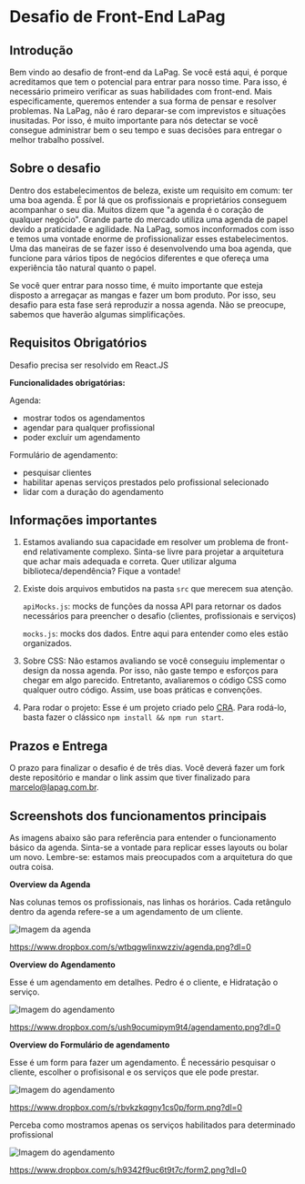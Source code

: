 # Desafio de Front-End LaPag

## Introdução

Bem vindo ao desafio de front-end da LaPag. Se você está aqui, é porque acreditamos que tem o potencial para entrar para nosso time. Para isso, é necessário primeiro verificar as suas habilidades com front-end. Mais especificamente, queremos entender a sua forma de pensar e resolver problemas. Na LaPag, não é raro deparar-se com imprevistos e situações inusitadas. Por isso, é muito importante para nós detectar se você consegue administrar bem o seu tempo e suas decisões para entregar o melhor trabalho possível.

## Sobre o desafio

Dentro dos estabelecimentos de beleza, existe um requisito em comum: ter uma boa agenda. É por lá que os profissionais e proprietários conseguem acompanhar o seu dia. Muitos dizem que "a agenda é o coração de qualquer negócio". Grande parte do mercado utiliza uma agenda de papel devido a praticidade e agilidade. Na LaPag, somos inconformados com isso e temos uma vontade enorme de profissionalizar esses estabelecimentos. Uma das maneiras de se fazer isso é desenvolvendo uma boa agenda, que funcione para vários tipos de negócios diferentes e que ofereça uma experiência tão natural quanto o papel.

Se você quer entrar para nosso time, é muito importante que esteja disposto a arregaçar as mangas e fazer um bom produto. Por isso, seu desafio para esta fase será reproduzir a nossa agenda. Não se preocupe, sabemos que haverão algumas simplificações.

## Requisitos Obrigatórios

Desafio precisa ser resolvido em React.JS

**Funcionalidades obrigatórias:**

Agenda:

- mostrar todos os agendamentos
- agendar para qualquer profissional
- poder excluir um agendamento

Formulário de agendamento:

- pesquisar clientes
- habilitar apenas serviços prestados pelo profissional selecionado
- lidar com a duração do agendamento

## Informações importantes

1.  Estamos avaliando sua capacidade em resolver um problema de front-end relativamente complexo. Sinta-se livre para projetar a arquitetura que achar mais adequada e correta. Quer utilizar alguma biblioteca/dependência? Fique a vontade!

2.  Existe dois arquivos embutidos na pasta `src` que merecem sua atenção.

    `apiMocks.js`: mocks de funções da nossa API para retornar os dados necessários para preencher o desafio (clientes, profissionais e serviços)

    `mocks.js`: mocks dos dados. Entre aqui para entender como eles estão organizados.

3.  Sobre CSS:
    Não estamos avaliando se você conseguiu implementar o design da nossa agenda. Por isso, não gaste tempo e esforços para chegar em algo parecido. Entretanto, avaliaremos o código CSS como qualquer outro código. Assim, use boas práticas e convenções.

4.  Para rodar o projeto:
    Esse é um projeto criado pelo [CRA](https://github.com/facebook/create-react-app). Para rodá-lo, basta fazer o clássico `npm install && npm run start`.

## Prazos e Entrega

O prazo para finalizar o desafio é de três dias. Você deverá fazer um fork deste repositório e mandar o link assim que tiver finalizado para marcelo@lapag.com.br.

## Screenshots dos funcionamentos principais

As imagens abaixo são para referência para entender o funcionamento básico da agenda. Sinta-se a vontade para replicar esses layouts ou bolar um novo. Lembre-se: estamos mais preocupados com a arquitetura do que outra coisa.

**Overview da Agenda**

Nas colunas temos os profissionais, nas linhas os horários. Cada retângulo dentro da agenda refere-se a um agendamento de um cliente.

![Imagem da agenda](https://www.dropbox.com/s/wtbqgwlinxwzziv/agenda.png?dl=0)

https://www.dropbox.com/s/wtbqgwlinxwzziv/agenda.png?dl=0

**Overview do Agendamento**

Esse é um agendamento em detalhes. Pedro é o cliente, e Hidratação o serviço.

![Imagem do agendamento](https://www.dropbox.com/s/ush9ocumipym9t4/agendamento.png?dl=0)

https://www.dropbox.com/s/ush9ocumipym9t4/agendamento.png?dl=0

**Overview do Formulário de agendamento**

Esse é um form para fazer um agendamento. É necessário pesquisar o cliente, escolher o profisisonal e os serviços que ele pode prestar.

![Imagem do agendamento](https://www.dropbox.com/s/rbvkzkqgny1cs0p/form.png?dl=0)

https://www.dropbox.com/s/rbvkzkqgny1cs0p/form.png?dl=0

Perceba como mostramos apenas os serviços habilitados para determinado profissional

![Imagem do agendamento](https://www.dropbox.com/s/h9342f9uc6t9t7c/form2.png?dl=0)

https://www.dropbox.com/s/h9342f9uc6t9t7c/form2.png?dl=0

